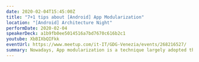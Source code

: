 ```yaml
---
date: 2020-02-04T15:45:00Z
title: "7+1 tips about [Android] App Modularization"
location: "[Android] Architecture Night"
performDate: 2020-02-04
speakerDeck: a1b9fb0ee5014516a7bd7670c616b2c1
youtube: XbBIXbQIFkk
eventUrl: https://www.meetup.com/it-IT/GDG-Venezia/events/268216527/
summary: Nowadays, App modularization is a technique largely adopted that gives lots of advantages. But how to approach it?<br>This talk will not focus on the pro and cons of modularization but instead on the approach and the process to achieve it. In particular, I want to share the approach that I followed to modularize an existing application and a new one. I want also to share the failures and all the struggles that came in my head while approaching the process.
---
```


